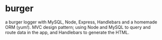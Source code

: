 # burger

a burger logger with MySQL, Node, Express, Handlebars and a homemade ORM (yum!). MVC design pattern; using Node and MySQL to query and route data in the app, and Handlebars to generate the HTML.
